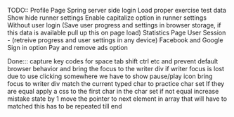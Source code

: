 TODO::
Profile Page
Spring server side login
Load proper exercise test data 
Show hide runner settings
Enable capitalize option in runner settings
Without user login (Save user progress and settings in browser storage, if this data is available pull up this on page load)
Statistics Page
User Session - (retreive progress and user settings in any device)
Facebook and Google Sign in option
Pay and remove ads option

Done:::
capture key codes for space tab shift ctrl etc and prevent default browser behavior and bring the focus to the writer div
if writer focus is lost due to use clicking somewhere we have to show pause/play icon 
bring focus to writer div
match the current typed char to practice char set
If they are equal apply a css to the first char in the char set
if not equal increase mistake state by 1 
move the pointer to next element in array that will have to matched
this has to be repeated till end 
